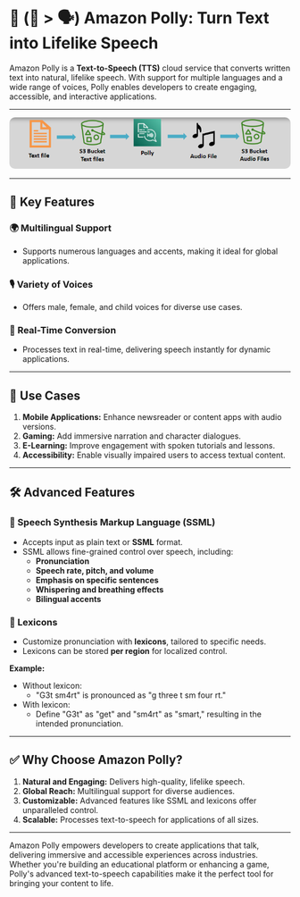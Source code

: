 # 🤖 \(🧾 \> 🗣️\) Amazon Polly: Turn Text into Lifelike Speech

Amazon Polly is a **Text-to-Speech (TTS)** cloud service that converts written text into natural, lifelike speech. With support for multiple languages and a wide range of voices, Polly enables developers to create engaging, accessible, and interactive applications.

---

<div style="text-align: center;">
    <img src="images/amazon-poly.png" alt="Amazon Polly" style="border-radius: 10px;">
</div>

---

## 🌟 Key Features

### 🌍 Multilingual Support

- Supports numerous languages and accents, making it ideal for global applications.

### 🎙️ Variety of Voices

- Offers male, female, and child voices for diverse use cases.

### 💬 Real-Time Conversion

- Processes text in real-time, delivering speech instantly for dynamic applications.

---

## 🎯 Use Cases

1. **Mobile Applications:** Enhance newsreader or content apps with audio versions.
2. **Gaming:** Add immersive narration and character dialogues.
3. **E-Learning:** Improve engagement with spoken tutorials and lessons.
4. **Accessibility:** Enable visually impaired users to access textual content.

---

## 🛠️ Advanced Features

### 📜 Speech Synthesis Markup Language (SSML)

- Accepts input as plain text or **SSML** format.
- SSML allows fine-grained control over speech, including:
  - **Pronunciation**
  - **Speech rate, pitch, and volume**
  - **Emphasis on specific sentences**
  - **Whispering and breathing effects**
  - **Bilingual accents**

### 📖 Lexicons

- Customize pronunciation with **lexicons**, tailored to specific needs.
- Lexicons can be stored **per region** for localized control.

**Example:**

- Without lexicon:
  - "G3t sm4rt" is pronounced as "g three t sm four rt."
- With lexicon:
  - Define "G3t" as "get" and "sm4rt" as "smart," resulting in the intended pronunciation.

---

## ✅ Why Choose Amazon Polly?

1. **Natural and Engaging:** Delivers high-quality, lifelike speech.
2. **Global Reach:** Multilingual support for diverse audiences.
3. **Customizable:** Advanced features like SSML and lexicons offer unparalleled control.
4. **Scalable:** Processes text-to-speech for applications of all sizes.

---

Amazon Polly empowers developers to create applications that talk, delivering immersive and accessible experiences across industries. Whether you're building an educational platform or enhancing a game, Polly's advanced text-to-speech capabilities make it the perfect tool for bringing your content to life.
